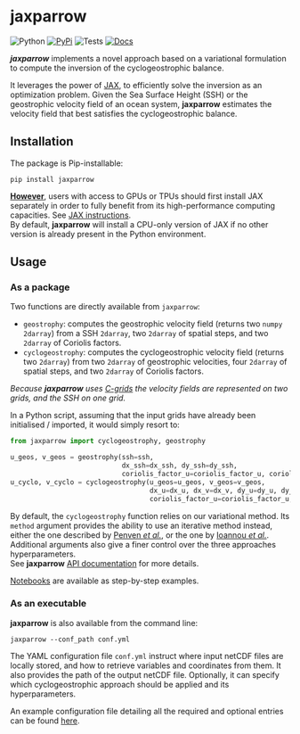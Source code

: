 # jaxparrow

![Python](https://img.shields.io/badge/dynamic/yaml?url=https://raw.githubusercontent.com/meom-group/jaxparrow/master/.github/workflows/python-package.yml&label=Python&query=$.jobs.build.strategy.matrix["python-version"])
[![PyPi](https://img.shields.io/badge/dynamic/xml?url=https://pypi.org/rss/project/jaxparrow/releases.xml&label=PyPi&query=/rss/channel/item[1]/title)](https://pypi.org/project/jaxparrow/)
![Tests](https://github.com/meom-group/jaxparrow/actions/workflows/python-package.yml/badge.svg)
[![Docs](https://github.com/meom-group/jaxparrow/actions/workflows/python-documentation.yml/badge.svg)](https://jaxparrow.readthedocs.io/)

***jaxparrow*** implements a novel approach based on a variational formulation to compute the inversion of the cyclogeostrophic balance.

It leverages the power of [JAX](https://jax.readthedocs.io/en/latest/), to efficiently solve the inversion as an optimization problem. 
Given the Sea Surface Height (SSH) or the geostrophic velocity field of an ocean system, **jaxparrow** estimates the velocity field that best satisfies the cyclogeostrophic balance.

## Installation

The package is Pip-installable:
```shell
pip install jaxparrow
```

**<ins>However</ins>**, users with access to GPUs or TPUs should first install JAX separately in order to fully benefit from its high-performance computing capacities. 
See [JAX instructions](https://jax.readthedocs.io/en/latest/installation.html). \
By default, **jaxparrow** will install a CPU-only version of JAX if no other version is already present in the Python environment.

## Usage

### As a package

Two functions are directly available from `jaxparrow`:

- `geostrophy`: computes the geostrophic velocity field (returns two `numpy 2darray`) from a SSH `2darray`, two `2darray` of spatial steps, and two `2darray` of Coriolis factors.
- `cyclogeostrophy`: computes the cyclogeostrophic velocity field (returns two `2darray`) from two `2darray` of geostrophic velocities, four `2darray` of spatial steps, and two `2darray` of Coriolis factors.

*Because **jaxparrow** uses [C-grids](https://xgcm.readthedocs.io/en/latest/grids.html) the velocity fields are represented on two grids, and the SSH on one grid.*

In a Python script, assuming that the input grids have already been initialised / imported, it would simply resort to:

```python
from jaxparrow import cyclogeostrophy, geostrophy

u_geos, v_geos = geostrophy(ssh=ssh,    
                            dx_ssh=dx_ssh, dy_ssh=dy_ssh,
                            coriolis_factor_u=coriolis_factor_u, coriolis_factor_v=coriolis_factor_v)
u_cyclo, v_cyclo = cyclogeostrophy(u_geos=u_geos, v_geos=v_geos,
                                   dx_u=dx_u, dx_v=dx_v, dy_u=dy_u, dy_v=dy_v,
                                   coriolis_factor_u=coriolis_factor_u, coriolis_factor_v=coriolis_factor_v)
```

By default, the `cyclogeostrophy` function relies on our variational method.
Its `method` argument provides the ability to use an iterative method instead, either the one described by [Penven *et al.*](https://doi.org/10.1016/j.dsr2.2013.10.015), or the one by [Ioannou *et al.*](https://doi.org/10.1029/2019JC015031).
Additional arguments also give a finer control over the three approaches hyperparameters. \
See **jaxparrow** [API documentation](https://jaxparrow.readthedocs.io/en/latest/api.html) for more details.

[Notebooks](examples) are available as step-by-step examples.

### As an executable

**jaxparrow** is also available from the command line:
```shell
jaxparrow --conf_path conf.yml
```
The YAML configuration file `conf.yml` instruct where input netCDF files are locally stored, and how to retrieve variables and coordinates from them.
It also provides the path of the output netCDF file. Optionally, it can specify which cyclogeostrophic approach should be applied and its hyperparameters.

An example configuration file detailing all the required and optional entries can be found [here](https://github.com/meom-group/jaxparrow/blob/main/docs/example-conf.yml).

